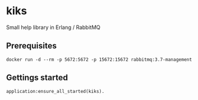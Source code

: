 # kiks
Small help library in Erlang / RabbitMQ

## Prerequisites

```
docker run -d --rm -p 5672:5672 -p 15672:15672 rabbitmq:3.7-management
```

## Gettings started

```
application:ensure_all_started(kiks).
```